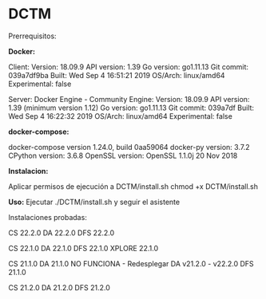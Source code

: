 # DCTM
Prerrequisitos:

**Docker:**

Client:
 Version:           18.09.9
 API version:       1.39
 Go version:        go1.11.13
 Git commit:        039a7df9ba
 Built:             Wed Sep  4 16:51:21 2019
 OS/Arch:           linux/amd64
 Experimental:      false

Server: Docker Engine - Community
 Engine:
  Version:          18.09.9
  API version:      1.39 (minimum version 1.12)
  Go version:       go1.11.13
  Git commit:       039a7df
  Built:            Wed Sep  4 16:22:32 2019
  OS/Arch:          linux/amd64
  Experimental:     false

**docker-compose:**

docker-compose version 1.24.0, build 0aa59064
docker-py version: 3.7.2
CPython version: 3.6.8
OpenSSL version: OpenSSL 1.1.0j  20 Nov 2018

**Instalacion:**

Aplicar permisos de ejecución a DCTM/install.sh
chmod +x DCTM/install.sh


**Uso:**
Ejecutar ./DCTM/install.sh y seguir el asistente

Instalaciones probadas:

CS 22.2.0
DA 22.2.0
DFS 22.2.0

CS 22.1.0
DA 22.1.0
DFS 22.1.0
XPLORE 22.1.0

CS 21.1.0
DA 21.1.0 NO FUNCIONA - Redesplegar DA v21.2.0 - v22.2.0
DFS 21.1.0
 
CS 21.2.0
DA 21.2.0
DFS 21.2.0